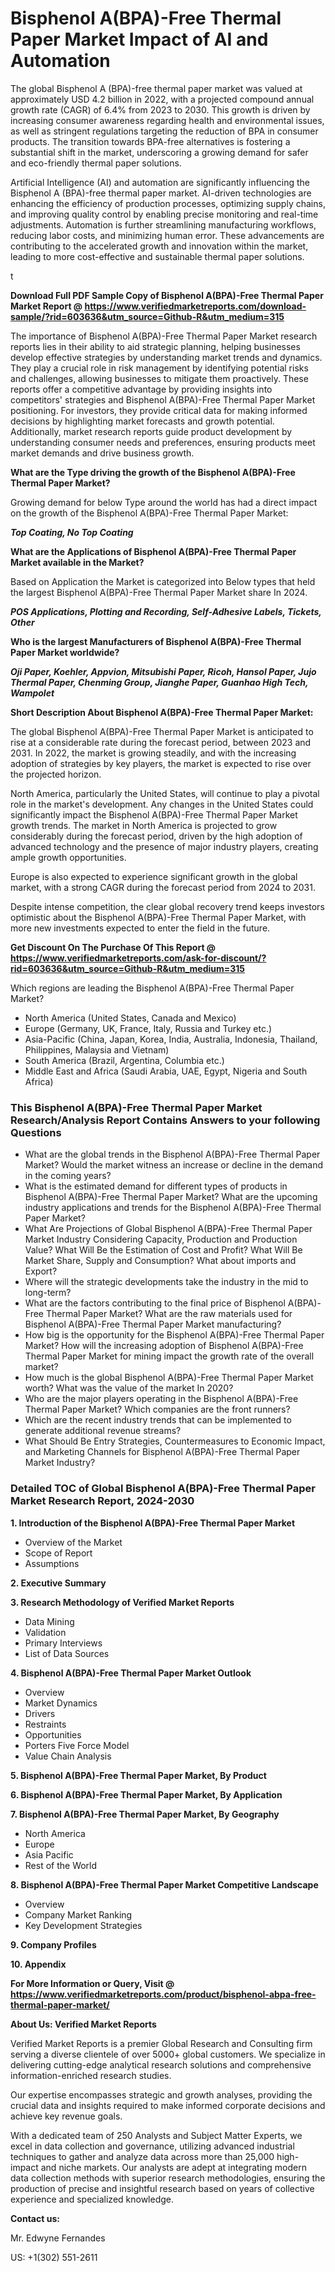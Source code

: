 <meta name="title" content="Global  Bisphenol A(BPA)-Free Thermal Paper Market Impact of AI and Automation"><meta name="description" content="  The global Bisphenol A (BPA)-free thermal paper market was valued at approximately USD 4.2 billion in 2022, with a projected compound annual growth rate (CAGR) of 6."><meta name="title" content=" Bisphenol A(BPA)-Free Thermal Paper Market Size, Share, Scope, Trends, Growth, Opportunities, Analysis, Forecast"> <h1>Bisphenol A(BPA)-Free Thermal Paper Market Impact of AI and Automation</h1> <p>The global Bisphenol A (BPA)-free thermal paper market was valued at approximately USD 4.2 billion in 2022, with a projected compound annual growth rate (CAGR) of 6.4% from 2023 to 2030. This growth is driven by increasing consumer awareness regarding health and environmental issues, as well as stringent regulations targeting the reduction of BPA in consumer products. The transition towards BPA-free alternatives is fostering a substantial shift in the market, underscoring a growing demand for safer and eco-friendly thermal paper solutions.</p> <p>Artificial Intelligence (AI) and automation are significantly influencing the Bisphenol A (BPA)-free thermal paper market. AI-driven technologies are enhancing the efficiency of production processes, optimizing supply chains, and improving quality control by enabling precise monitoring and real-time adjustments. Automation is further streamlining manufacturing workflows, reducing labor costs, and minimizing human error. These advancements are contributing to the accelerated growth and innovation within the market, leading to more cost-effective and sustainable thermal paper solutions.</p> t</p><p id="" class=""><strong>Download Full PDF Sample Copy of Bisphenol A(BPA)-Free Thermal Paper Market Report @ <a href="https://www.verifiedmarketreports.com/download-sample/?rid=603636&utm_source=Github-R&utm_medium=315" target="_blank">https://www.verifiedmarketreports.com/download-sample/?rid=603636&utm_source=Github-R&utm_medium=315</a></strong></p><p>The importance of&nbsp;Bisphenol A(BPA)-Free Thermal Paper Market research reports lies in their ability to aid strategic planning, helping businesses develop effective strategies by understanding market trends and dynamics. They play a crucial role in risk management by identifying potential risks and challenges, allowing businesses to mitigate them proactively. These reports offer a competitive advantage by providing insights into competitors' strategies and Bisphenol A(BPA)-Free Thermal Paper Market positioning. For investors, they provide critical data for making informed decisions by highlighting market forecasts and growth potential. Additionally, market research reports guide product development by understanding consumer needs and preferences, ensuring products meet market demands and drive business growth.</p><p><strong>What are the&nbsp;Type driving the growth of the Bisphenol A(BPA)-Free Thermal Paper Market?</strong></p><p id="" class="">Growing demand for below Type around the world has had a direct impact on the growth of the Bisphenol A(BPA)-Free Thermal Paper Market:</p><em><strong>Top Coating, No Top Coating</strong></em></p><strong>What are the&nbsp;Applications&nbsp;of Bisphenol A(BPA)-Free Thermal Paper Market available in the Market?</strong></p><p id="" class="">Based on Application the Market is categorized into Below types that held the largest Bisphenol A(BPA)-Free Thermal Paper Market share In 2024.</p><em><strong>POS Applications, Plotting and Recording, Self-Adhesive Labels, Tickets, Other</strong></em></p><strong>Who is the largest Manufacturers of Bisphenol A(BPA)-Free Thermal Paper Market worldwide?</strong></p><p><em><strong>Oji Paper, Koehler, Appvion, Mitsubishi Paper, Ricoh, Hansol Paper, Jujo Thermal Paper, Chenming Group, Jianghe Paper, Guanhao High Tech, Wampolet</strong></em></p><p id="" class=""><strong>Short Description About Bisphenol A(BPA)-Free Thermal Paper Market:</strong></p><p>The global Bisphenol A(BPA)-Free Thermal Paper Market is anticipated to rise at a considerable rate during the forecast period, between 2023 and 2031. In 2022, the market is growing steadily, and with the increasing adoption of strategies by key players, the market is expected to rise over the projected horizon.</p><p>North America, particularly the United States, will continue to play a pivotal role in the market's development. Any changes in the United States could significantly impact the Bisphenol A(BPA)-Free Thermal Paper Market growth trends. The market in North America is projected to grow considerably during the forecast period, driven by the high adoption of advanced technology and the presence of major industry players, creating ample growth opportunities.</p><p>Europe is also expected to experience significant growth in the global market, with a strong CAGR during the forecast period from 2024 to 2031.</p><p>Despite intense competition, the clear global recovery trend keeps investors optimistic about the Bisphenol A(BPA)-Free Thermal Paper Market, with more new investments expected to enter the field in the future.</p><p id="" class=""><strong>Get Discount On The Purchase Of This Report @ <a href="https://www.verifiedmarketreports.com/ask-for-discount/?rid=603636&utm_source=Github-R&utm_medium=315" target="_blank">https://www.verifiedmarketreports.com/ask-for-discount/?rid=603636&utm_source=Github-R&utm_medium=315</a></strong></p>Which regions are leading the Bisphenol A(BPA)-Free Thermal Paper Market?</p><ul><li>North America (United States, Canada and Mexico)</li><li>Europe (Germany, UK, France, Italy, Russia and Turkey etc.)</li><li>Asia-Pacific (China, Japan, Korea, India, Australia, Indonesia, Thailand, Philippines, Malaysia and Vietnam)</li><li>South America (Brazil, Argentina, Columbia etc.)</li><li>Middle East and Africa (Saudi Arabia, UAE, Egypt, Nigeria and South Africa)</li></ul><h3 id="" class="">This Bisphenol A(BPA)-Free Thermal Paper Market Research/Analysis Report Contains Answers to your following Questions</h3><ul><li>What are the global trends in the Bisphenol A(BPA)-Free Thermal Paper Market? Would the market witness an increase or decline in the demand in the coming years?</li><li>What is the estimated demand for different types of products in Bisphenol A(BPA)-Free Thermal Paper Market? What are the upcoming industry applications and trends for the Bisphenol A(BPA)-Free Thermal Paper Market?</li><li>What Are Projections of Global Bisphenol A(BPA)-Free Thermal Paper Market Industry Considering Capacity, Production and Production Value? What Will Be the Estimation of Cost and Profit? What Will Be Market Share, Supply and Consumption? What about imports and Export?</li><li>Where will the strategic developments take the industry in the mid to long-term?</li><li>What are the factors contributing to the final price of Bisphenol A(BPA)-Free Thermal Paper Market? What are the raw materials used for Bisphenol A(BPA)-Free Thermal Paper Market manufacturing?</li><li>How big is the opportunity for the Bisphenol A(BPA)-Free Thermal Paper Market? How will the increasing adoption of Bisphenol A(BPA)-Free Thermal Paper Market for mining impact the growth rate of the overall market?</li><li>How much is the global Bisphenol A(BPA)-Free Thermal Paper Market worth? What was the value of the market In 2020?</li><li>Who are the major players operating in the Bisphenol A(BPA)-Free Thermal Paper Market? Which companies are the front runners?</li><li>Which are the recent industry trends that can be implemented to generate additional revenue streams?</li><li>What Should Be Entry Strategies, Countermeasures to Economic Impact, and Marketing Channels for Bisphenol A(BPA)-Free Thermal Paper Market Industry?</li></ul><h3 id="" class="">Detailed TOC of Global Bisphenol A(BPA)-Free Thermal Paper Market Research Report, 2024-2030</h3><p id="" class=""><strong>1. Introduction of the Bisphenol A(BPA)-Free Thermal Paper Market</strong></p><ul><li>Overview of the Market</li><li>Scope of Report</li><li>Assumptions</li></ul><p id="" class=""><strong>2. Executive Summary</strong></p><p id="" class=""><strong>3. Research Methodology of Verified Market Reports</strong></p><ul><li>Data Mining</li><li>Validation</li><li>Primary Interviews</li><li>List of Data Sources</li></ul><p id="" class=""><strong>4. Bisphenol A(BPA)-Free Thermal Paper Market Outlook</strong></p><ul><li>Overview</li><li>Market Dynamics</li><li>Drivers</li><li>Restraints</li><li>Opportunities</li><li>Porters Five Force Model</li><li>Value Chain Analysis</li></ul><p id="" class=""><strong>5. Bisphenol A(BPA)-Free Thermal Paper Market, By Product</strong></p><p id="" class=""><strong>6. Bisphenol A(BPA)-Free Thermal Paper Market, By Application</strong></p><p id="" class=""><strong>7. Bisphenol A(BPA)-Free Thermal Paper Market, By Geography</strong></p><ul><li>North America</li><li>Europe</li><li>Asia Pacific</li><li>Rest of the World</li></ul><p id="" class=""><strong>8. Bisphenol A(BPA)-Free Thermal Paper Market Competitive Landscape</strong></p><ul><li>Overview</li><li>Company Market Ranking</li><li>Key Development Strategies</li></ul><p id="" class=""><strong>9. Company Profiles</strong></p><p id="" class=""><strong>10. Appendix</strong></p><p id="" class=""><strong>For More Information or Query, Visit @ <a href="https://www.verifiedmarketreports.com/product/bisphenol-abpa-free-thermal-paper-market/" target="_blank">https://www.verifiedmarketreports.com/product/bisphenol-abpa-free-thermal-paper-market/</a></strong></p><p id="" class=""><strong>About Us: Verified Market Reports</strong></p><p id="" class="">Verified Market Reports is a premier Global Research and Consulting firm serving a diverse clientele of over 5000+ global customers. We specialize in delivering cutting-edge analytical research solutions and comprehensive information-enriched research studies.</p><p id="" class="">Our expertise encompasses strategic and growth analyses, providing the crucial data and insights required to make informed corporate decisions and achieve key revenue goals.</p><p id="" class="">With a dedicated team of 250 Analysts and Subject Matter Experts, we excel in data collection and governance, utilizing advanced industrial techniques to gather and analyze data across more than 25,000 high-impact and niche markets. Our analysts are adept at integrating modern data collection methods with superior research methodologies, ensuring the production of precise and insightful research based on years of collective experience and specialized knowledge.</p><p id="" class=""><strong>Contact us:</strong></p><p id="" class="">Mr. Edwyne Fernandes</p><p id="" class="">US: +1(302) 551-2611</p>